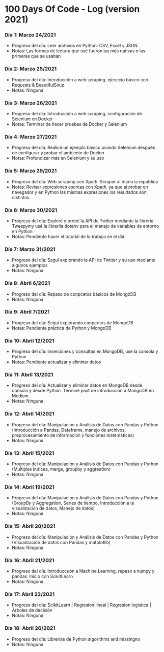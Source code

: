 # 100 Days Of Code - Log (version 2021)

### Día 1: Marzo 24/2021
- Progreso del día: Leer archivos en Python: CSV, Excel y JSON
- Notas: Las formas de lectura que usé fueron las más nativas o las primeras que se usaban

### Día 2: Marzo 25/2021
- Progreso del día: Introducción a web scraping, ejercicio básico con Requests & BeautifulSoup
- Notas: Ninguna

### Día 3: Marzo 26/2021
- Progreso del día: Introducción a web scraping, configuración de Selenium en Docker
- Notas: Terminar de hacer pruebas de Docker y Selenium

### Día 4: Marzo 27/2021
- Progreso del día: Realicé un ejemplo básico usando Selenium después de configurar y probar el ambiente de Docker
- Notas: Profundizar más en Selenium y su uso

### Día 5: Marzo 29/2021
- Progreso del día: Web scraping con Xpath. Scraper al diario la republica
- Notas: Revisar expresiones escritas con Xpath, ya que al probar en navegador y en Python las mismas expresiones los resultados son distintos.

### Día 6: Marzo 30/2021
- Progreso del día: Exploré y probé la API de Twitter mediante la librería Tweepymy usé la libreriía dotenv para el manejo de variables de entorno en Python
- Notas: Pendiente hacer el tutorial de lo trabajo en el día

### Día 7: Marzo 31/2021
- Progreso del día: Seguí explorando la API de Twitter y su uso mediante algunos ejemplos
- Notas: Ninguna

### Día 8: Abril 6/2021
- Progreso del día: Repaso de conpcetos básicos de MongoDB
- Notas: Ninguna

### Día 9: Abril 7/2021
- Progreso del día: Seguí explorando conpcetos de MongoDB
- Notas: Pendiente práctica de Python y MongoDB

### Día 10: Abril 12/2021
- Progreso del día: Inserciones y consultas en MongoDB, use la consola y Python
- Notas: Pendiente actualizar y eliminar datos

### Día 11: Abril 13/2021
- Progreso del día: Actualizar y eliminar datos en MongoDB desde consola y desde Python. Terminé post de introducción a MongoDB en Medium.
- Notas: Ninguna

### Día 12: Abril 14/2021
- Progreso del día: Manipulación y Análisis de Datos con Pandas y Python (Introducción a Pandas, Dataframe, manejo de archivos, preprocesamiento de información y funciones matemáticas)
- Notas: Ninguna

### Día 13: Abril 15/2021
- Progreso del día: Manipulación y Análisis de Datos con Pandas y Python (Multiples indices, merge, groupby y aggreation)
- Notas: Ninguna

### Día 14: Abril 19/2021
- Progreso del día: Manipulación y Análisis de Datos con Pandas y Python (GroupBy y Aggregation, Series de tiempo, Introducción a la visualización de datos, Manejo de datos)
- Notas: Ninguna

### Día 15: Abril 20/2021
- Progreso del día: Manipulación y Análisis de Datos con Pandas y Python (Visualización de datos con Pandas y matplotlib)
- Notas: Ninguna

### Día 16: Abril 21/2021
- Progreso del día: Introduccuón a Machine Learning, repaso a numpy y pandas. Inicio con ScikitLearn
- Notas: Ninguna

### Día 17: Abril 22/2021
- Progreso del día: ScikitLearn | Regresion lineal | Regresion logistica | Árboles de decisión
- Notas: Ninguna

### Día 18: Abril 26/2021
- Progreso del día: Librerías de Python algorithms and missingno
- Notas: Ninguna


